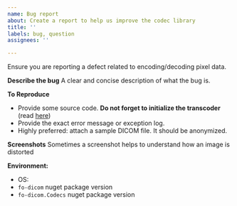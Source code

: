 ```yaml
---
name: Bug report
about: Create a report to help us improve the codec library
title: ''
labels: bug, question
assignees: ''

---
```


Ensure you are reporting a defect related to encoding/decoding pixel data.

**Describe the bug**
A clear and concise description of what the bug is.

**To Reproduce**
- Provide some source code. **Do not forget to initialize the transcoder** (read [here](https://github.com/Efferent-Health/fo-dicom.Codecs#usage))
- Provide the exact error message or exception log.
- Highly preferred: attach a sample DICOM file. It should be anonymized.

**Screenshots**
Sometimes a screenshot helps to understand how an image is distorted

**Environment:**
 - OS: 
 - `fo-dicom` nuget package version
 - `fo-dicom.Codecs` nuget package version
